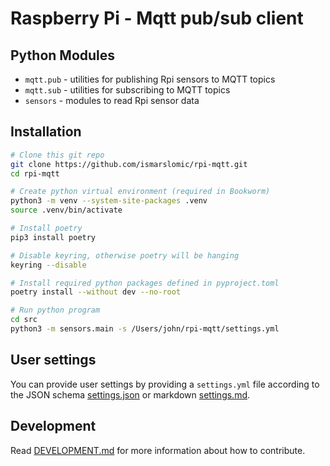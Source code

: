 # Raspberry Pi - Mqtt pub/sub client

## Python Modules

- `mqtt.pub` - utilities for publishing Rpi sensors to MQTT topics
- `mqtt.sub` - utilities for subscribing to MQTT topics
- `sensors` - modules to read Rpi sensor data

## Installation

```bash
# Clone this git repo
git clone https://github.com/ismarslomic/rpi-mqtt.git
cd rpi-mqtt

# Create python virtual environment (required in Bookworm)
python3 -m venv --system-site-packages .venv
source .venv/bin/activate

# Install poetry
pip3 install poetry

# Disable keyring, otherwise poetry will be hanging
keyring --disable

# Install required python packages defined in pyproject.toml
poetry install --without dev --no-root

# Run python program
cd src
python3 -m sensors.main -s /Users/john/rpi-mqtt/settings.yml
```

## User settings

You can provide user settings by providing a `settings.yml` file according to the JSON
schema [settings.json](docs/settings.json) or markdown [settings.md](docs/settings.md).

## Development

Read [DEVELOPMENT.md](DEVELOPMENT.md) for more information about how to contribute.
